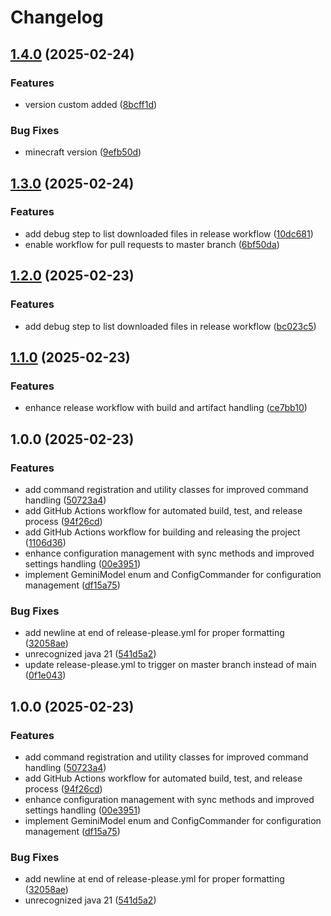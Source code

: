 # Changelog

## [1.4.0](https://github.com/Risinget/commander-mod/compare/v1.3.0...v1.4.0) (2025-02-24)


### Features

* version custom added ([8bcff1d](https://github.com/Risinget/commander-mod/commit/8bcff1d9f04f01c8acbcdfb470582c85ef2ac8fc))


### Bug Fixes

* minecraft version ([9efb50d](https://github.com/Risinget/commander-mod/commit/9efb50d17a12e0d5bd2e9503fe34edb50e10f4e4))

## [1.3.0](https://github.com/Risinget/commander-mod/compare/v1.2.0...v1.3.0) (2025-02-24)


### Features

* add debug step to list downloaded files in release workflow ([10dc681](https://github.com/Risinget/commander-mod/commit/10dc6811e96e9b2a6a134c175e1f7dfb7eaf7072))
* enable workflow for pull requests to master branch ([6bf50da](https://github.com/Risinget/commander-mod/commit/6bf50da176afe24b1f7b75d380c74838dbc8c8d9))

## [1.2.0](https://www.github.com/Risinget/commander-mod/compare/v1.1.0...v1.2.0) (2025-02-23)


### Features

* add debug step to list downloaded files in release workflow ([bc023c5](https://www.github.com/Risinget/commander-mod/commit/bc023c5a5e8905695fbe86b018cb9c988270fec2))

## [1.1.0](https://www.github.com/Risinget/commander-mod/compare/v1.0.0...v1.1.0) (2025-02-23)


### Features

* enhance release workflow with build and artifact handling ([ce7bb10](https://www.github.com/Risinget/commander-mod/commit/ce7bb10b608edb5b61cde41d41ae5dce058521fe))

## 1.0.0 (2025-02-23)


### Features

* add command registration and utility classes for improved command handling ([50723a4](https://www.github.com/Risinget/commander-mod/commit/50723a4dcef942b5177ce82ec9b9b288a109d164))
* add GitHub Actions workflow for automated build, test, and release process ([94f26cd](https://www.github.com/Risinget/commander-mod/commit/94f26cd021670281663f592a6c6fb898daffe95d))
* add GitHub Actions workflow for building and releasing the project ([1106d36](https://www.github.com/Risinget/commander-mod/commit/1106d367b41b0685abcd4d370a5069c9fd54e219))
* enhance configuration management with sync methods and improved settings handling ([00e3951](https://www.github.com/Risinget/commander-mod/commit/00e395166d5f0bf5e21900e43ff7dc4f0307e392))
* implement GeminiModel enum and ConfigCommander for configuration management ([df15a75](https://www.github.com/Risinget/commander-mod/commit/df15a751544868a928bcdf68dd76cb6286f770b1))


### Bug Fixes

* add newline at end of release-please.yml for proper formatting ([32058ae](https://www.github.com/Risinget/commander-mod/commit/32058ae02bc7c9efadd616fada67a90fce153f01))
* unrecognized java 21 ([541d5a2](https://www.github.com/Risinget/commander-mod/commit/541d5a2788aee01e6e6f151cba6943d3e28901d2))
* update release-please.yml to trigger on master branch instead of main ([0f1e043](https://www.github.com/Risinget/commander-mod/commit/0f1e04326aabe05666140a2088c724da12a97ec9))

## 1.0.0 (2025-02-23)


### Features

* add command registration and utility classes for improved command handling ([50723a4](https://github.com/Risinget/commander-mod/commit/50723a4dcef942b5177ce82ec9b9b288a109d164))
* add GitHub Actions workflow for automated build, test, and release process ([94f26cd](https://github.com/Risinget/commander-mod/commit/94f26cd021670281663f592a6c6fb898daffe95d))
* enhance configuration management with sync methods and improved settings handling ([00e3951](https://github.com/Risinget/commander-mod/commit/00e395166d5f0bf5e21900e43ff7dc4f0307e392))
* implement GeminiModel enum and ConfigCommander for configuration management ([df15a75](https://github.com/Risinget/commander-mod/commit/df15a751544868a928bcdf68dd76cb6286f770b1))


### Bug Fixes

* add newline at end of release-please.yml for proper formatting ([32058ae](https://github.com/Risinget/commander-mod/commit/32058ae02bc7c9efadd616fada67a90fce153f01))
* unrecognized java 21 ([541d5a2](https://github.com/Risinget/commander-mod/commit/541d5a2788aee01e6e6f151cba6943d3e28901d2))
